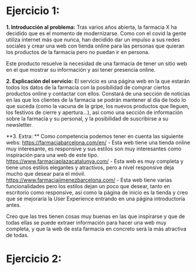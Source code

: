 <h1>Ejercicio 1:</h1>

**1. Introducción al problema:**
Tras varios años abierta, la farmacia X ha decidido que es el momento de modernizarse. Como con el covid la gente utiliza internet más que nunca, han decidido dar un impulso a sus redes sociales y crear una web con tienda online para las personas que quieran los productos de la farmacia pero no puedan ir en persona.

Este producto resuelve la necesidad de una farmacia de tener un sitio web en el que mostrar su información y así tener presencia online. 

**2. Explicación del servicio:**
El servicio es una página web en la que estarán todos los datos de la farmacia con la posibilidad de comprar ciertos productos online y contactar con ellos. Constará de una sección de noticias en las que los clientes de la farmacia se podrán mantener al día de todo lo que suceda (como la vacuna de la gripe, los nuevos productos que lleguen, los festivos de cierre y apertura...), así como una sección de información sobre la farmacia y su personal, y la posibilidad de suscribirse a su newsletter. 

**3. Extra: **
Como competencia podemos tener en cuenta las siguiente webs:
https://farmaciabarcelona.com/en/ - Esta web tiene una tienda online muy interesante, es responsive y sus estilos son muy interesantes como inspiración para una web de este tipo.
https://www.farmaciaplazacatalunya.com/ - Esta web es muy completa y tiene unos estilos elegantes y atractivos, pero a nivel responsive deja mucho que desear para el móvil.
https://www.farmaciajimenezbarcelona.com/ - Esta web tiene varias funcionalidades pero los estilos dejan un poco que desear, tanto en escritorio como responsive, así como la página de inicio es la tienda y creo que se mejoraría la User Experience entrando en una página introductoria antes.

Creo que las tres tienen cosas muy buenas en las que inspirarse y que de todas ellas se puede extraer información para hacer una web muy completa, y que la web de esta farmacia en concreto será la más atractiva de todas.

<h1>Ejercicio 2:</h1>

